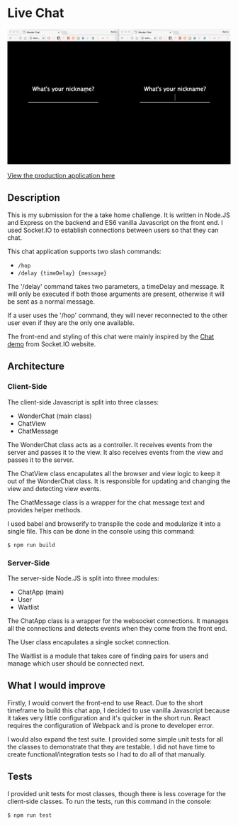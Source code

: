 # Live Chat

![LiveChat demo](/public/images/wonderchat.gif)

[View the production application here](https://wonderful-chat.herokuapp.com/)

## Description

This is my submission for the a take home challenge. It is written in Node.JS and Express on the backend and ES6 vanilla Javascript on the front end. I used Socket.IO to establish connections between users so that they can chat.

This chat application supports two slash commands:

* `/hop`
* `/delay {timeDelay} {message}`

The '/delay' command takes two parameters, a timeDelay and message. It will only be executed if both those arguments are present, otherwise it will be sent as a normal message.

If a user uses the '/hop' command, they will never reconnected to the other user even if they are the only one available.

The front-end and styling of this chat were mainly inspired by the [Chat demo](https://socket.io/demos/chat/) from Socket.IO website.

## Architecture

### Client-Side

The client-side Javascript is split into three classes:

* WonderChat (main class)
* ChatView
* ChatMessage

The WonderChat class acts as a controller. It receives events from the server and passes it to the view. It also receives events from the view and passes it to the server.

The ChatView class encapulates all the browser and view logic to keep it out of the WonderChat class. It is responsible for updating and changing the view and detecting view events.

The ChatMessage class is a wrapper for the chat message text and provides helper methods.

I used babel and browserify to transpile the code and modularize it into a single file. This can be done in the console using this command:

    $ npm run build

### Server-Side

The server-side Node.JS is split into three modules:

* ChatApp (main)
* User
* Waitlist

The ChatApp class is a wrapper for the websocket connections. It manages all the connections and detects events when they come from the front end.

The User class encapulates a single socket connection.

The Waitlist is a module that takes care of finding pairs for users and manage which user should be connected next.

## What I would improve

Firstly, I would convert the front-end to use React. Due to the short timeframe to build this chat app, I decided to use vanilla Javascript because it takes very little configuration and it's quicker in the short run. React requires the configuration of Webpack and is prone to developer error.

I would also expand the test suite. I provided some simple unit tests for all the classes to demonstrate that they are testable. I did not have time to create functional/integration tests so I had to do all of that manually.

## Tests

I provided unit tests for most classes, though there is less coverage for the client-side classes. To run the tests, run this command in the console:

    $ npm run test
